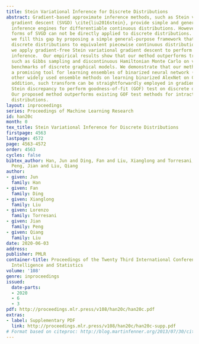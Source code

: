 ```yaml
---
title: Stein Variational Inference for Discrete Distributions
abstract: Gradient-based approximate inference methods, such as Stein variational
  gradient descent (SVGD) \cite{liu2016stein}, provide simple and general-purpose
  inference engines for differentiable continuous distributions. However, existing
  forms of SVGD can not be directly applied to discrete distributions. In this work,
  we fill this gap by proposing a simple general-purpose framework that transforms
  discrete distributions to equivalent piecewise continuous distribution, on which
  we apply gradient-free Stein variational gradient descent to perform efficient approximate
  inference.  Our empirical results show that our method outperforms traditional algorithms
  such as Gibbs sampling and discontinuous Hamiltonian Monte Carlo on various challenging
  benchmarks of discrete graphical models. We demonstrate that our method provides
  a promising tool for learning ensembles of binarized neural network (BNN), outperforming
  other widely used ensemble methods on learning binarized AlexNet on CIFAR-10. In
  addition, such transform can be straightforwardly employed in gradient-free kernelized
  Stein discrepancy to perform goodness-of-fit (GOF) test on discrete distributions.
  Our proposed method outperforms existing GOF test methods for intractable discrete
  distributions.
layout: inproceedings
series: Proceedings of Machine Learning Research
id: han20c
month: 0
tex_title: Stein Variational Inference for Discrete Distributions
firstpage: 4563
lastpage: 4572
page: 4563-4572
order: 4563
cycles: false
bibtex_author: Han, Jun and Ding, Fan and Liu, Xianglong and Torresani, Lorenzo and
  Peng, Jian and Liu, Qiang
author:
- given: Jun
  family: Han
- given: Fan
  family: Ding
- given: Xianglong
  family: Liu
- given: Lorenzo
  family: Torresani
- given: Jian
  family: Peng
- given: Qiang
  family: Liu
date: 2020-06-03
address: 
publisher: PMLR
container-title: Proceedings of the Twenty Third International Conference on Artificial
  Intelligence and Statistics
volume: '108'
genre: inproceedings
issued:
  date-parts:
  - 2020
  - 6
  - 3
pdf: http://proceedings.mlr.press/v108/han20c/han20c.pdf
extras:
- label: Supplementary PDF
  link: http://proceedings.mlr.press/v108/han20c/han20c-supp.pdf
# Format based on citeproc: http://blog.martinfenner.org/2013/07/30/citeproc-yaml-for-bibliographies/
---
```

